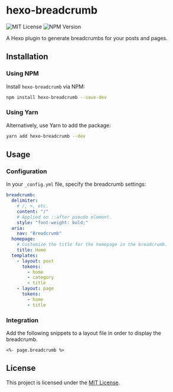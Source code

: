 # hexo-breadcrumb

![MIT License](https://img.shields.io/npm/l/hexo-breadcrumb?style=social)
![NPM Version](https://img.shields.io/npm/v/hexo-breadcrumb?style=social)

A Hexo plugin to generate breadcrumbs for your posts and pages.

## Installation

### Using NPM

Install `hexo-breadcrumb` via NPM:

```bash
npm install hexo-breadcrumb --save-dev
```

### Using Yarn

Alternatively, use Yarn to add the package:

```bash
yarn add hexo-breadcrumb --dev
```

## Usage

### Configuration

In your `_config.yml` file, specify the breadcrumb settings:

```yaml
breadcrumb:
  delimiter:
    # /, >, etc.
    content: "/"
    # Applied on ::after pseudo element.
    style: "font-weight: bold;"
  aria:
    nav: "Breadcrumb"
  homepage:
    # Customize the title for the homepage in the breadcrumb.
    title: Home
  templates:
    - layout: post
      tokens:
        - home
        - category
        - title
    - layout: page
      tokens:
        - home
        - title
```

### Integration

Add the following snippets to a layout file in order to display the breadcrumb.

```ejs
<%- page.breadcrumb %>
```

## License

This project is licensed under the [MIT License](LICENSE).
